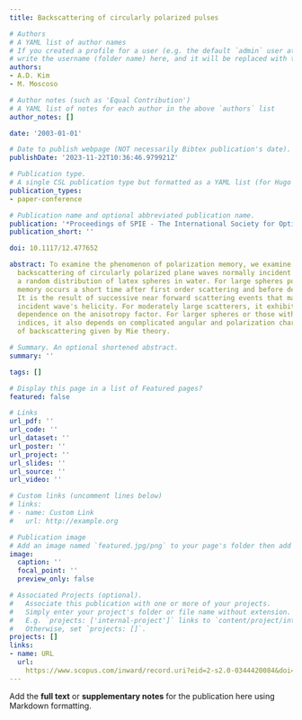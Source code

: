 ```yaml
---
title: Backscattering of circularly polarized pulses

# Authors
# A YAML list of author names
# If you created a profile for a user (e.g. the default `admin` user at `content/authors/admin/`), 
# write the username (folder name) here, and it will be replaced with their full name and linked to their profile.
authors:
- A.D. Kim
- M. Moscoso

# Author notes (such as 'Equal Contribution')
# A YAML list of notes for each author in the above `authors` list
author_notes: []

date: '2003-01-01'

# Date to publish webpage (NOT necessarily Bibtex publication's date).
publishDate: '2023-11-22T10:36:46.979921Z'

# Publication type.
# A single CSL publication type but formatted as a YAML list (for Hugo requirements).
publication_types:
- paper-conference

# Publication name and optional abbreviated publication name.
publication: '*Proceedings of SPIE - The International Society for Optical Engineering*'
publication_short: ''

doi: 10.1117/12.477652

abstract: To examine the phenomenon of polarization memory, we examine time resolved
  backscattering of circularly polarized plane waves normally incident on a slab containing
  a random distribution of latex spheres in water. For large spheres polarization
  memory occurs a short time after first order scattering and before depolarization.
  It is the result of successive near forward scattering events that maintain the
  incident wave's helicity. For moderately large scatterers, it exhibits a simple
  dependence on the anisotropy factor. For larger spheres or those with higher refractive
  indices, it also depends on complicated angular and polarization characteristics
  of backscattering given by Mie theory.

# Summary. An optional shortened abstract.
summary: ''

tags: []

# Display this page in a list of Featured pages?
featured: false

# Links
url_pdf: ''
url_code: ''
url_dataset: ''
url_poster: ''
url_project: ''
url_slides: ''
url_source: ''
url_video: ''

# Custom links (uncomment lines below)
# links:
# - name: Custom Link
#   url: http://example.org

# Publication image
# Add an image named `featured.jpg/png` to your page's folder then add a caption below.
image:
  caption: ''
  focal_point: ''
  preview_only: false

# Associated Projects (optional).
#   Associate this publication with one or more of your projects.
#   Simply enter your project's folder or file name without extension.
#   E.g. `projects: ['internal-project']` links to `content/project/internal-project/index.md`.
#   Otherwise, set `projects: []`.
projects: []
links:
- name: URL
  url: 
    https://www.scopus.com/inward/record.uri?eid=2-s2.0-0344420084&doi=10.1117%2f12.477652&partnerID=40&md5=d1cd7780a14ba1610c4cf3534fb0beb6
---
```


Add the **full text** or **supplementary notes** for the publication here using Markdown formatting.
